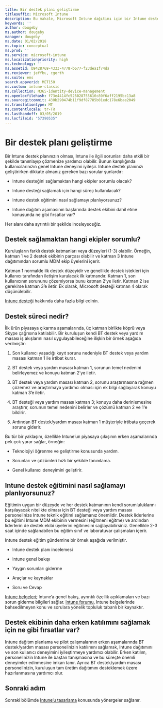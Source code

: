 ```yaml
---
title: Bir destek planı geliştirme
titlesuffix: Microsoft Intune
description: Bu makale, Microsoft Intune dağıtımı için bir Intune destek planı geliştirmenize yardımcı olur.
keywords: ''
author: dougeby
ms.author: dougeby
manager: dougeby
ms.date: 01/02/2018
ms.topic: conceptual
ms.prod: ''
ms.service: microsoft-intune
ms.localizationpriority: high
ms.technology: ''
ms.assetid: b9428769-4333-4778-b677-f23dea1f74da
ms.reviewer: jeffbu, cgerth
ms.suite: ems
search.appverid: MET150
ms.custom: intune-classic
ms.collection: M365-identity-device-management
ms.openlocfilehash: f73e4414fc525028755610c80f6aff2195bc13a8
ms.sourcegitcommit: 430b290474b11f9df87785b01edc178e6bae2049
ms.translationtype: MT
ms.contentlocale: tr-TR
ms.lasthandoff: 03/05/2019
ms.locfileid: "57390535"
---
```

# <a name="develop-a-support-plan"></a>Bir destek planı geliştirme

Bir Intune destek planınızın olması, Intune ile ilgili sorunları daha etkili bir şekilde tanımlayıp çözmenize yardımcı olabilir. Bunun karşılığında kullanıcılarınızın genel Intune deneyimi iyileşir. Intune destek planınızı geliştirirken dikkate almanız gereken bazı sorular şunlardır:

-   Intune desteğini sağlamaktan hangi ekipler sorumlu olacak?

-   Intune desteği sağlamak için hangi süreç kullanılacak?

-   Intune destek eğitimini nasıl sağlamayı planlıyorsunuz?

-   Intune dağıtım aşamasının başlarında destek ekibini dahil etme konusunda ne gibi fırsatlar var?

Her alanı daha ayrıntılı bir şekilde inceleyeceğiz.

## <a name="which-teams-are-responsible-for-providing-support"></a>Destek sağlamaktan hangi ekipler sorumlu?

Kuruluşların farklı destek katmanları veya düzeyleri (1-3) olabilir. Örneğin, katman 1 ve 2 destek ekibinin parçası olabilir ve katman 3 Intune dağıtımından sorumlu MDM ekip üyelerini içerir.

Katman 1 normalde ilk destek düzeyidir ve genellikle destek istekleri için kullanıcı tarafından iletişim kurulacak ilk katmandır. Katman 1, son kullanıcının sorununu çözemiyorsa bunu katman 2’ye iletir. Katman 2 ise gerekirse katman 3’e iletir. Ek olarak, Microsoft desteği katman 4 olarak düşünülebilir.

[Intune desteği](/intune/get-support) hakkında daha fazla bilgi edinin.

## <a name="what-is-the-support-process"></a>Destek süreci nedir?

İlk ürün piyasaya çıkarma aşamalarında, üç katman birlikte köprü veya Skype çağrısına katılabilir. Bir kuruluşun kendi BT destek veya yardım masası iş akışlarını nasıl uygulayabileceğine ilişkin bir örnek aşağıda verilmiştir:

1.  Son kullanıcı yaşadığı kayıt sorunu nedeniyle BT destek veya yardım masası katman 1 ile irtibat kurar.

2.  BT destek veya yardım masası katman 1, sorunun temel nedenini belirleyemez ve konuyu katman 2’ye iletir.

3.  BT destek veya yardım masası katman 2, sorunu araştırmasına rağmen çözemez ve araştırmaya yardımcı olması için ek bilgi sağlayarak konuyu katman 3’e iletir.

4.  BT desteği veya yardım masası katman 3; konuyu daha derinlemesine araştırır, sorunun temel nedenini belirler ve çözümü katman 2 ve 1'e bildirir.

5.  Ardından BT destek/yardım masası katman 1 müşteriyle irtibata geçerek sorunu giderir.

Bu tür bir yaklaşım, özellikle Intune’un piyasaya çıkışının erken aşamalarında pek çok yarar sağlar, örneğin:

-   Teknolojiyi öğrenme ve geliştirme konusunda yardım.

-   Sorunları ve çözümleri hızlı bir şekilde tanımlama.

-   Genel kullanıcı deneyimini geliştirir.

## <a name="how-you-plan-to-provide-intune-support-training"></a>Intune destek eğitimini nasıl sağlamayı planlıyorsunuz?

Eğitimin uygun bir düzeyde ve her destek katmanının kendi sorumluluklarını karşılayacak nitelikte olması için BT desteği veya yardım masası personelinize Intune teknik eğitimi sağlamanız önemlidir. Destek liderlerine bu eğitimi Intune MDM ekibinin vermesini (eğitmeni eğitme) ve ardından liderlerin de destek ekibi üyelerini eğitmesini sağlayabilirsiniz. Genellikle 2-3 saat içinde sağlanabilen bu eğitim sınıf ve laboratuvar çalışmaları içerir.

Intune destek eğitim gündemine bir örnek aşağıda verilmiştir.

-   Intune destek planı incelemesi

-   Intune genel bakışı

-   Yaygın sorunları giderme

-   Araçlar ve kaynaklar

-   Soru ve Cevap

[Intune belgeleri](https://docs.microsoft.com/intune/); Intune’a genel bakış, ayrıntılı özellik açıklamaları ve bazı sorun giderme bilgileri sağlar. [Intune forumu](https://social.technet.microsoft.com/Forums/home), Intune belgelerinde bahsedilmeyen konu ve sorulara yönelik topluluk tabanlı bir kaynaktır.

## <a name="what-opportunities-are-there-to-involve-the-support-team-earlier"></a>Destek ekibinin daha erken katılımını sağlamak için ne gibi fırsatlar var?

Intune dağıtım planlama ve pilot çalışmalarının erken aşamalarında BT destek/yardım masası personelinizin katılımını sağlamak, Intune dağıtımını ve son kullanıcı deneyimini iyileştirmeye yardımcı olabilir. Erken katılım, personelinizin Intune ile baştan tanışmasına ve bu süreçte önemli deneyimler edinmesine imkan tanır. Ayrıca BT destek/yardım masası personelinizin, kuruluşun tam üretim dağıtımını desteklemek üzere hazırlanmasına yardımcı olur.

## <a name="next-step"></a>Sonraki adım

Sonraki bölümde [Intune’u tasarlama](planning-guide-design.md) konusunda yönergeler sağlanır.
